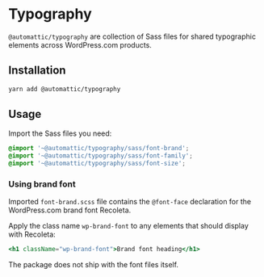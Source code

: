 # Typography

`@automattic/typography` are collection of Sass files for shared typographic elements across WordPress.com products.

## Installation

```sh
yarn add @automattic/typography
```

## Usage

Import the Sass files you need:

```scss
@import '~@automattic/typography/sass/font-brand';
@import '~@automattic/typography/sass/font-family';
@import '~@automattic/typography/sass/font-size';
```

### Using brand font

Imported `font-brand.scss` file contains the `@font-face` declaration for the WordPress.com brand font Recoleta.

Apply the class name `wp-brand-font` to any elements that should display with Recoleta:

```jsx
<h1 className="wp-brand-font">Brand font heading</h1>
```

The package does not ship with the font files itself.
